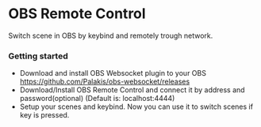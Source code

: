 # OBS Remote Control
Switch scene in OBS by keybind and remotely trough network.

### Getting started
* Download and install OBS Websocket plugin to your OBS https://github.com/Palakis/obs-websocket/releases
* Download/Install OBS Remote Control and connect it by address and password(optional) (Default is: localhost:4444)
* Setup your scenes and keybind. Now you can use it to switch scenes if key is pressed.
